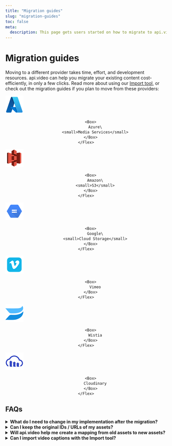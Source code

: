 ```yaml
---
title: "Migration guides"
slug: "migration-guides"
toc: false
meta:
  description: This page gets users started on how to migrate to api.video from other platforms using the Import tool.
---
```


<div class="section-header no-toc">

# Migration guides

</div>

Moving to a different provider takes time, effort, and development resources. api.video can help you migrate your existing content cost-efficiently, in only a few clicks. Read more about using our [Import tool](https://api.video/blog/tutorials/switch-to-api-video-in-minutes-latest-updates-on-our-import-tool/), or check out the migration guides if you plan to move from these providers:

<Grid cols="2" gap="3">
<Card href="./azure-migration.md" pad="0">
    <Flex gap="2" pad="2" align="center">
        <Box><img src="/_assets/get-started/migration-guide/icons/Microsoft_Azure.png" alt="Azure"/></Box>

        <Box>
            Azure\
            <small>Media Services</small>
        </Box>
    </Flex>
</Card>

<Card href="./aws-migration.md" pad="0">
    <Flex gap="2" pad="2" align="center">
        <Box><img src="/_assets/get-started/migration-guide/icons/Amazon-S3-Logo.png" alt="Amazon"/></Box>

        <Box>
            Amazon\
            <small>S3</small>
        </Box>
    </Flex>
</Card>

<Card href="./gcs-migration.md" pad="0">
    <Flex gap="2" pad="2" align="center">
        <Box><img src="/_assets/get-started/migration-guide/icons/Google-Storage-Logo.png" alt="Google Cloud Storage"/></Box>

        <Box>
            Google\
            <small>Cloud Storage</small>
        </Box>
    </Flex>
</Card>

<Card href="./vimeo-migration.md" pad="0">
    <Flex gap="2" pad="2" align="center">
        <Box><img src="/_assets/get-started/migration-guide/icons/vimeo.png" alt="Vimeo"/></Box>

        <Box>
            Vimeo
        </Box>
    </Flex>
</Card>

<Card href="./wistia-migration.md" pad="0">
    <Flex gap="2" pad="2" align="center">
        <Box><img src="/_assets/get-started/migration-guide/icons/wistia.png" alt="Wistia"/></Box>

        <Box>
            Wistia
        </Box>
    </Flex>
</Card>

<Card href="./cloudinary-migration.md" pad="0">
    <Flex gap="2" pad="2" align="center">
        <Box><img src="/_assets/get-started/migration-guide/icons/cloudinary-logo.png" alt="Cloudinary"/></Box>

        <Box>
            Cloudinary
        </Box>
    </Flex>
</Card>
</Grid>

## FAQs

<details>
<summary><b>What do I need to change in my implementation after the migration?</b></summary>
<p>
Once you migrate, api.video will host your assets and will provide the infrastructure for you. You only need to take care about updating your product to use the new assets.
</p>
</details>

<details>
<summary><b>Can I keep the original IDs / URLs of my assets?</b></summary>
<p>
Technically speaking no. When you migrate your assets, api.video generates new unique IDs for each of your videos. Even though you will need to update your product to use the new asset URLs and IDs, we will help you ease the workload by providing an exact mapping of your old assets to the new ones hosted by api.video.
</p>
</details>

<details>
<summary><b>Will api.video help me create a mapping from old assets to new assets?</b></summary>
<p>
Yes! The Import tool automatically creates a mapping in <code>csv</code> and in <code>JSON</code> formats.
</p>
</details>

<details>
<summary><b>Can I import video captions with the Import tool?</b></summary>
<p>
Yes! However, note these limitations: importing captions is currently only supported from <a href="/get-started/azure-migration">Azure Media Services</a>, and only in <code>VTT</code> format.
</p>
</details>